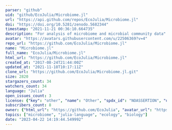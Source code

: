 ```yaml
---
parser: "github"
uid: "github/EcoJulia/Microbiome.jl"
url: "https://api.github.com/repos/EcoJulia/Microbiome.jl"
doi: "https://doi.org/10.5281/zenodo.5682344"
timestamp: "2021-11-21 00:36:10.664735"
description: "For analysis of microbiome and microbial community data"
avatar: "https://avatars.githubusercontent.com/u/22506369?v=4"
repo_url: "https://github.com/EcoJulia/Microbiome.jl"
name: "Microbiome.jl"
full_name: "EcoJulia/Microbiome.jl"
html_url: "https://github.com/EcoJulia/Microbiome.jl"
created_at: "2017-08-24T21:44:00Z"
updated_at: "2021-11-18T10:17:11Z"
clone_url: "https://github.com/EcoJulia/Microbiome.jl.git"
size: 2820
stargazers_count: 34
watchers_count: 34
language: "Julia"
open_issues_count: 3
license: {"key": "other", "name": "Other", "spdx_id": "NOASSERTION", "url": null, "node_id": "MDc6TGljZW5zZTA="}
subscribers_count: 8
owner: {"html_url": "https://github.com/EcoJulia", "avatar_url": "https://avatars.githubusercontent.com/u/22506369?v=4", "login": "EcoJulia", "type": "Organization"}
topics: ["microbiome", "julia-language", "ecology", "biology"]
date: "2023-04-22 14:19:44.549992"
---
```

